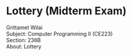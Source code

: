 # Lottery (Midterm Exam)  
Grittamet Wilai  
Subject: Computer Programming II (CE223)  
Section: 236B  
About: Lottery  
